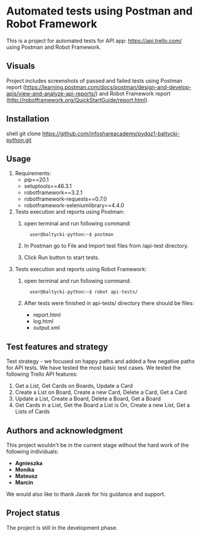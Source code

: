 # Automated tests using Postman and Robot Framework

This is a project for automated tests for API app: https://api.trello.com/ using Postman and Robot Framework.

## Visuals

Project includes screenshots of passed and failed tests using Postman report (https://learning.postman.com/docs/postman/design-and-develop-apis/view-and-analyze-api-reports/)
and Robot Framework report (http://robotframework.org/QuickStartGuide/report.html).

## Installation

shell git clone https://github.com/infoshareacademy/pydqz1-baltycki-python.git

## Usage
1. Requirements:
    * pip==20.1
    * setuptools==46.3.1
    * robotframework==3.2.1
    * robotframework-requests==0.7.0
    * robotframework-seleniumlibrary==4.4.0
2. Tests execution and reports using Postman:
    1. open terminal and run following command:
    
        ```console
          user@baltycki-python:~$ postman
        ```
    2. In Postman go to File and Import test files from /api-test directory.
    3. Click Run button to start tests.
3. Tests execution and reports using Robot Framework:
    1.  open terminal and run following command:
    
        ```console
          user@baltycki-python:~$ robot api-tests/
        ```
    2. After tests were finished in api-tests/ directory there should be files:
        * report.html
        * log.html
        * output.xml
        
## Test features and strategy

Test strategy - we focused on happy paths and added a few negative paths for API tests.
We have tested the most basic test cases.
We tested the following Trello API features:
1. Get a List, Get Cards on Boards, Update a Card
2. Create a List on Board, Create a new Card, Delete a Card, Get a Card
3. Update a List, Create a Board, Delete a Board, Get a Board
4. Get Cards in a List, Get the Board a List is On, Create a new List, Get a Lists of Cards

## Authors and acknowledgment
This project wouldn't be in the current stage without the hard work of the following individuals:
* **Agnieszka**
* **Monika**
* **Mateusz**
* **Marcin**

We would also like to thank Jacek for his guidance and support.

## Project status
The project is still in the development phase.